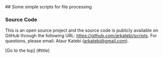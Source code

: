 <a name="title" />
## Some simple scripts for file processing 


 
### Source Code
This is an open source project and the source code is publicly available on 
GitHub through the following URL: https://github.com/arkatebi/scripts.
For questions, please email: Ataur Katebi (arkatebi@gmail.com).

[Go to the top] (#title)
